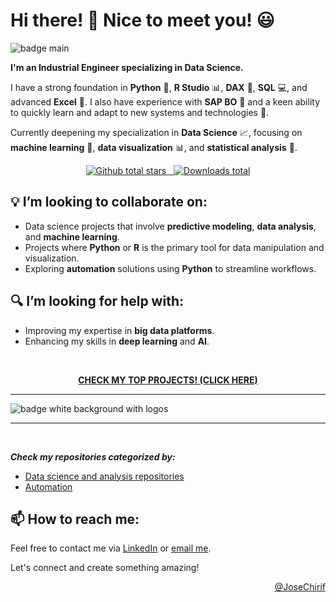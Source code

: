 # Hi there! 👋 Nice to meet you!  😃

![badge main](https://github.com/user-attachments/assets/5b2948ac-aaea-4c76-b6bd-53e587beb186)

**I'm an Industrial Engineer specializing in Data Science.**

I have a strong foundation in **Python** 🐍, **R Studio** 📊, **DAX** 🧮, **SQL** 💻, and advanced **Excel** 📑. I also have experience with **SAP BO** 🏢 and a keen ability to quickly learn and adapt to new systems and technologies 🚀.

Currently deepening my specialization in **Data Science** 📈, focusing on **machine learning** 🤖, **data visualization** 📊, and **statistical analysis** 📐.

<p align="center">
  <a href="https://github.com/JoseChirif?tab=repositories" target="_blank">
    <img src="https://img.shields.io/endpoint?url=https://raw.githubusercontent.com/JoseChirif/JoseChirif/refs/heads/data-updating/updated-data/stars_total.json&color=white&label=Stars&logo=github" alt="Github total stars"/>
    &nbsp;
    <img src="https://img.shields.io/endpoint?url=https://raw.githubusercontent.com/JoseChirif/JoseChirif/refs/heads/data-updating/updated-data/downloads_total.json&color=green&label=Downloads" alt="Downloads total"/>
  </a>
</p>



## 💡 I’m looking to collaborate on:
- Data science projects that involve **predictive modeling**, **data analysis**, and **machine learning**.
- Projects where **Python** or **R** is the primary tool for data manipulation and visualization.
- Exploring **automation** solutions using **Python** to streamline workflows.

## 🔍 I’m looking for help with:
- Improving my expertise in **big data platforms**.
- Enhancing my skills in **deep learning** and **AI**.

<br>

<p align="center"><b>
  <a href="https://github.com/JoseChirif/JoseChirif/blob/main/My%20top%20projects.md">CHECK MY TOP PROJECTS! (CLICK HERE)</a>
</b></p>


 <!-- ## 💻 Teck stacks:-->
-------------

![badge white background with logos](https://github.com/user-attachments/assets/47e16ded-c19c-41ed-88d1-3f734dbe59cc)

-------------



 <!--- Logos repository: https://github.com/devicons/devicon/tree/master/icons --->
 <!--- Logos microsoft: https://github.com/microsoft/PowerBI-Icons --->
 <!--- First row --->
 <!---
 <br>
  <p align="center">
    <img src="https://raw.githubusercontent.com/devicons/devicon/refs/heads/master/icons/python/python-original.svg" alt="python" width="50" height="50"  />
    &nbsp;     &nbsp;    &nbsp;
    <img src="https://raw.githubusercontent.com/devicons/devicon/refs/heads/master/icons/r/r-original.svg" alt="r" width="50" height="50"  />
    &nbsp;     &nbsp;    &nbsp;
    <img src="https://raw.githubusercontent.com/devicons/devicon/refs/heads/master/icons/microsoftsqlserver/microsoftsqlserver-plain-wordmark.svg" alt="sqlserver" width="50" height="50"  />
    &nbsp;     &nbsp;    &nbsp;
    <img src="https://raw.githubusercontent.com/devicons/devicon/refs/heads/master/icons/html5/html5-original.svg" alt="html" width="50" height="50"  />
    &nbsp;     &nbsp;    &nbsp;
    <img src="https://raw.githubusercontent.com/devicons/devicon/refs/heads/master/icons/css3/css3-original.svg" alt="css" width="50" height="50"  />
    &nbsp;     &nbsp;    &nbsp;
    <img src="https://raw.githubusercontent.com/devicons/devicon/refs/heads/master/icons/php/php-original.svg" alt="Power BI" width="50" height="50"  />
    &nbsp;     &nbsp;    &nbsp;
    <img src="https://raw.githubusercontent.com/devicons/devicon/refs/heads/master/icons/markdown/markdown-original.svg" alt="Markdown" width="50" height="50"  />
    &nbsp;     &nbsp;    &nbsp;
    <img src="https://raw.githubusercontent.com/microsoft/PowerBI-Icons/refs/heads/main/SVG/Power-Automate-Colored.svg" alt="Power automate" width="50" height="50"  />

  </p>

<br>
 --->

   <!--- Second row --->
<!--- 
  <p align="center">
    <img src="https://raw.githubusercontent.com/devicons/devicon/refs/heads/master/icons/pandas/pandas-original-wordmark.svg" alt="pandas" width="50" height="50"  />
    &nbsp;     &nbsp;    &nbsp;
    <img src="https://raw.githubusercontent.com/devicons/devicon/refs/heads/master/icons/numpy/numpy-original.svg" alt="Numpy" width="50" height="50"  />
    &nbsp;     &nbsp;    &nbsp;
    <img src="https://raw.githubusercontent.com/devicons/devicon/refs/heads/master/icons/matplotlib/matplotlib-original.svg" alt="matplotlib" width="50" height="50"  />
    &nbsp;     &nbsp;    &nbsp;
    <img src="https://seaborn.pydata.org/_images/logo-tall-lightbg.svg" alt="seaborn" width="50" height="50"  />
    &nbsp;     &nbsp;    &nbsp;
    <img src="https://tidyverse.tidyverse.org/logo.png" alt="tidyverse" width="50" height="50"  />
    &nbsp;     &nbsp;    &nbsp;
    <img src="https://ggplot2.tidyverse.org/logo.png" alt="ggplot2" width="50" height="50"  />
    &nbsp;     &nbsp;    &nbsp;
    <img src="https://shiny.posit.co/images/shiny-solo.png" alt="shiny" width="50" height="50"  />
    &nbsp;     &nbsp;    &nbsp;
    <img src="https://raw.githubusercontent.com/devicons/devicon/refs/heads/master/icons/scikitlearn/scikitlearn-original.svg" alt="scikitlearn" width="50" height="50"  />
    &nbsp;     &nbsp;    &nbsp;
    <img src="https://cdn.icon-icons.com/icons2/2699/PNG/512/sap_logo_icon_170763.png" alt="SAP BO" width="50" height="50"  />
    &nbsp;     &nbsp;    &nbsp;
    <img src="https://raw.githubusercontent.com/microsoft/PowerBI-Icons/refs/heads/main/SVG/Power-BI.svg" alt="Power BI" width="50" height="50"  />
  </p>

<br>
 --->

<br>

**_Check my repositories categorized by:_**
- [Data science and analysis repositories](https://github.com/search?type=repositories&q=user%3AJoseChirif+topic%3Adata)
- [Automation](https://github.com/search?type=repositories&q=user%3AJoseChirif+topic%3Aautomation)



<!--- Footer-->
## 📫 How to reach me:
Feel free to contact me via [LinkedIn](https://www.linkedin.com/in/jose-chirif/en/) or [email me](mailto:josechirif@gmail.com).

Let's connect and create something amazing!

<!-- @JoseChirif -->
<p align="right">
  <a href="https://linktr.ee/JChirif">@JoseChirif</a>
</p>